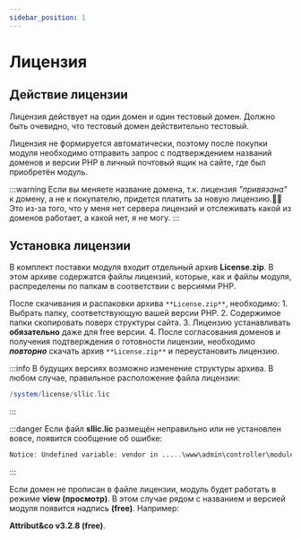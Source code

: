 ```yaml
---
sidebar_position: 1
---
```


# Лицензия

## Действие лицензии

Лицензия действует на один домен и один тестовый домен. Должно быть очевидно, что тестовый домен действительно тестовый.

Лицензия не формируется автоматически, поэтому после покупки модуля необходимо отправить запрос с подтверждением названий доменов и версии PHP в личный почтовый ящик на сайте, где был приобретён модуль.

:::warning
Если вы меняете название домена, т.к. лицензия _"привязана"_ к домену, а не к покупателю, придется платить за новую лицензию.🤷‍♂️
Это из-за того, что у меня нет сервера лицензий и отслеживать какой из доменов работает, а какой нет, я не могу.
:::

## Установка лицензии

В комплект поставки модуля входит отдельный архив **License.zip**. В этом архиве содержатся файлы лицензий, которые, как и файлы модуля, распределены по папкам в соответствии с версиями PHP.

После скачивания и распаковки архива `**License.zip**`, необходимо:
1\. Выбрать папку, соответствующую вашей версии PHP.
2\. Содержимое папки скопировать поверх структуры сайта.
3\. Лицензию устанавливать **обязательно** даже для free версии.
4\. После согласования доменов и получения подтверждения о готовности лицензии, необходимо ***повторно*** скачать архив `**License.zip**` и переустановить лицензию.

:::info
В будущих версиях возможно изменение структуры архива. В любом случае, правильное расположение файла лицензии:

```php
/system/license/sllic.lic
```

:::

:::danger
Если файл **sllic.lic** размещён неправильно или не установлен вовсе, появится сообщение об ошибке:

```php
Notice: Undefined variable: vendor in .....\www\admin\controller\module\attributico.php on line...
```

:::

Если домен не прописан в файле лицензии, модуль будет работать в режиме **view (просмотр)**. В этом случае рядом с названием и версией модуля появится надпись **(free)**. Например:

**Attribut&co v3.2.8 (free)**.
